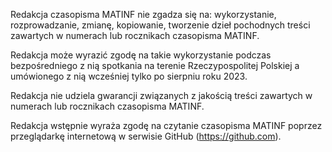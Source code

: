 Redakcja czasopisma MATINF nie zgadza się na: wykorzystanie, rozprowadzanie, zmianę, kopiowanie, tworzenie dzieł pochodnych treści zawartych w numerach lub rocznikach czasopisma MATINF.

Redakcja może wyrazić zgodę na takie wykorzystanie podczas bezpośredniego z nią spotkania na terenie Rzeczypospolitej Polskiej a umówionego z nią wcześniej tylko po sierpniu roku 2023.

Redakcja nie udziela gwarancji związanych z jakością treści zawartych w numerach lub rocznikach czasopisma MATINF.

Redakcja wstępnie wyraża zgodę na czytanie czasopisma MATINF poprzez przeglądarkę internetową w serwisie GitHub (https://github.com).
